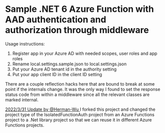 # Sample .NET 6 Azure Function with AAD authentication and authorization through middleware

Usage instructions:

1. Register app in your Azure AD with needed scopes, user roles and app roles
1. Rename local.settings.sample.json to local.settings.json
1. Put your Azure AD tenant id in the authority setting
1. Put your app client ID in the client ID setting

There are a couple reflection hacks here that are bound to break at some point if the internals change.
It was the only way I found to set the response status code from within a middleware since all the relevant classes are marked internal.

<u>2022/3/31 Update by @Herman-Wu </u>
I forked this project and changed the project type of the IsolatedFunctionAuth project from an Azure Functions project to a .Net library project so that we can reuse it in different Azure Functions projects. 
